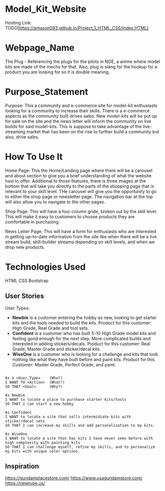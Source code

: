# Model_Kit_Website

Hosting Link: TODO[https://amason083.github.io/Project_1_HTML_CSS/Index.HTML]

# Webpage_Name

The Plug - Referencing the plugs for the pilots in NGE, a anime where model kits are made of the mechs for that. Also, plug is slang for the hookup for a product you are looking for so it is double meaning.

# Purpose_Statement

Purpose: This a community and e-commerce site for model-kit enthusiasts looking for a community to increase their skills. There is a e-commerce aspects as the community built drives sales. New model-kits will be put up for sale on the site and the news letter will inform the community on live builds for said model-kits. This is suppose to take advantage of the live-streaming market that has been on the rise to further build a community but also, drive sales.

# How To Use It

Home Page: This the Home/Landing page where there will be a carousel and about section to give you a brief understanding of what the website hast to offer. Additional to those features, there is three images at the bottom that will take you directly to the parts of the shopping page that is relevant to your skill level. THe carousel will give you the opportunity to go to either the shop page or newsletter page. The navigation bar at the top will also allow you to navigate to the other pages.

Shop Page: This will have a four column gride, broken out by the skill level. This will make it easy to customers to choose products they are comfortable in purchasing.

News Letter Page: This will have a form for enthusiasts who are interested in getting up-to-date information from the site like when there will be a live stream build, skill-builder streams depending on skill levels, and when we drop new products.

# Technologies Used

HTML
CSS
Bootstrap

## User Stories

User Types:

- **Newbie** is a customer entering the hobby as new, looking to get starter kits and the tools needed to build the kits. Product for this customer: High Grade, Real Grade and tool sets.
- **Confident** is a customer who has built 5-10 High Grade model kits and feeling good enough for the next step. More complicated builds and interested in adding stickers/decals. Product for this customer: Real Grade, Master Grade and sticker/decal kits.
- **WiseOne** is a customer who is looking for a challenge and kits that look nothing like what they have built before and paint kits. Product for this Customer: Master Grade, Perfect Grade, and paint.

```

As a <User_Type>    (Who?)
I WANT TO <Action>  (What?)
SO THAT <Goal>      (Why?)

As Newbie
I WANT to locate a place to purchase starter kits/tools
SO THAT I can start a new hobby

As Confident
I WANT to locate a site that sells intermidiate kits with sticker/decal sets
SO THAT I can increase my skills and add personalization to my kits.

As WiseOne
I WANT to locate a site that has kits I have never seen before with high complexity with painting kits
SO THAT I can challenge myself, refine my skills, and to personalize my kits with unique color options.

```

## Inspiration

https://gundamplacestore.com/
https://www.usagundamstore.com/
https://newtype.us/

